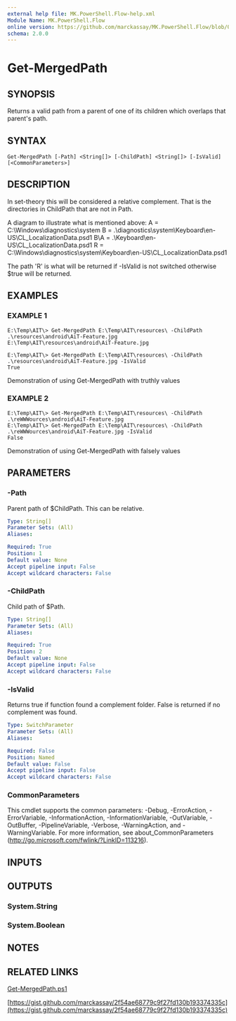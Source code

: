 ```yaml
---
external help file: MK.PowerShell.Flow-help.xml
Module Name: MK.PowerShell.Flow
online version: https://github.com/marckassay/MK.PowerShell.Flow/blob/0.0.4/docs/Get-MergedPath.md
schema: 2.0.0
---
```


# Get-MergedPath

## SYNOPSIS
Returns a valid path from a parent of one of its children which overlaps that parent's path.

## SYNTAX

```
Get-MergedPath [-Path] <String[]> [-ChildPath] <String[]> [-IsValid] [<CommonParameters>]
```

## DESCRIPTION
In set-theory this will be considered a relative complement. 
That is the directories
in ChildPath that are not in Path.

A diagram to illustrate what is mentioned above:
    A =        C:\Windows\diagnostics\system
    B =                 .\diagnostics\system\Keyboard\en-US\CL_LocalizationData.psd1
    B\A =                                  .\Keyboard\en-US\CL_LocalizationData.psd1
    R =        C:\Windows\diagnostics\system\Keyboard\en-US\CL_LocalizationData.psd1

The path 'R' is what will be returned if -IsValid is not switched otherwise $true 
will be returned.

## EXAMPLES

### EXAMPLE 1
```
E:\Temp\AIT\> Get-MergedPath E:\Temp\AIT\resources\ -ChildPath .\resources\android\AiT-Feature.jpg
E:\Temp\AIT\resources\android\AiT-Feature.jpg

E:\Temp\AIT\> Get-MergedPath E:\Temp\AIT\resources\ -ChildPath .\resources\android\AiT-Feature.jpg -IsValid
True
```

Demonstration of using Get-MergedPath with truthly values

### EXAMPLE 2
```
E:\Temp\AIT\> Get-MergedPath E:\Temp\AIT\resources\ -ChildPath .\reWWWources\android\AiT-Feature.jpg
E:\Temp\AIT\> Get-MergedPath E:\Temp\AIT\resources\ -ChildPath .\reWWWources\android\AiT-Feature.jpg -IsValid
False
```

Demonstration of using Get-MergedPath with falsely values

## PARAMETERS

### -Path
Parent path of $ChildPath. 
This can be relative.

```yaml
Type: String[]
Parameter Sets: (All)
Aliases:

Required: True
Position: 1
Default value: None
Accept pipeline input: False
Accept wildcard characters: False
```

### -ChildPath
Child path of $Path.

```yaml
Type: String[]
Parameter Sets: (All)
Aliases:

Required: True
Position: 2
Default value: None
Accept pipeline input: False
Accept wildcard characters: False
```

### -IsValid
Returns true if function found a complement folder. 
False is returned if no complement was
found.

```yaml
Type: SwitchParameter
Parameter Sets: (All)
Aliases:

Required: False
Position: Named
Default value: False
Accept pipeline input: False
Accept wildcard characters: False
```

### CommonParameters
This cmdlet supports the common parameters: -Debug, -ErrorAction, -ErrorVariable, -InformationAction, -InformationVariable, -OutVariable, -OutBuffer, -PipelineVariable, -Verbose, -WarningAction, and -WarningVariable. For more information, see about_CommonParameters (http://go.microsoft.com/fwlink/?LinkID=113216).

## INPUTS

## OUTPUTS

### System.String

### System.Boolean

## NOTES

## RELATED LINKS

[Get-MergedPath.ps1](https://github.com/marckassay/MK.PowerShell.Flow/blob/0.0.4/src/utility/Get-MergedPath.ps1)

[https://gist.github.com/marckassay/2f54ae68779c9f27fd130b193374335c](https://gist.github.com/marckassay/2f54ae68779c9f27fd130b193374335c)
